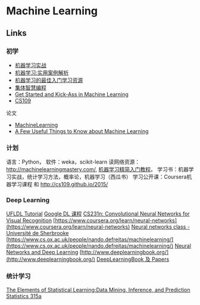 # Machine Learning

## Links

### 初学

- [机器学习实战](https://book.douban.com/subject/24703171/)
- [机器学习:实用案例解析](https://www.amazon.cn/%E5%9B%BE%E4%B9%A6/dp/B00CFCNGLG/479-4252085-2243758?ie=UTF8&camp=536&creative=3200&creativeASIN=B00CFCNGLG&linkCode=as2&ref_=as_li_qf_sp_asin_il_tl&tag=vastwork-23)
- [机器学习的最佳入门学习资源](https://segmentfault.com/a/1190000000394924)
- [集体智慧编程](https://book.douban.com/subject/3288908/)
- [Get Started and Kick-Ass in Machine Learning](http://machinelearningmastery.com/)
- [CS109](http://cs109.github.io/2014/index.html)

论文

- [MachineLearning](http://www.cs.cmu.edu/~tom/pubs/MachineLearning.pdf)
- [A Few Useful Things to Know about Machine Learning](http://homes.cs.washington.edu/~pedrod/papers/cacm12.pdf)

### 计划

语言：Python， 软件：weka，scikit-learn
读网络资源： http://machinelearningmastery.com/, [机器学习精简入门教程](http://www.shareditor.com/bloglistbytag/?tagname=%E6%9C%BA%E5%99%A8%E5%AD%A6%E4%B9%A0%E7%B2%BE%E7%AE%80%E5%85%A5%E9%97%A8%E6%95%99%E7%A8%8B)。
学习书：机器学习实战，统计学习方法，概率论，机器学习（西瓜书）
学习公开课：Coursera机器学习课程 和 http://cs109.github.io/2015/

### Deep Learning

[UFLDL Tutorial](http://deeplearning.stanford.edu/tutorial/)
[Google DL 课程](https://www.udacity.com/course/deep-learning--ud730)
[CS231n: Convolutional Neural Networks for Visual Recognition](http://cs231n.stanford.edu/)
[https://www.coursera.org/learn/neural-networks](https://www.coursera.org/learn/neural-networks)
[Neural networks class - Université de Sherbrooke](https://www.youtube.com/playlist?list=PL6Xpj9I5qXYEcOhn7TqghAJ6NAPrNmUBH)
[https://www.cs.ox.ac.uk/people/nando.defreitas/machinelearning/](https://www.cs.ox.ac.uk/people/nando.defreitas/machinelearning/)
[Neural Networks and Deep Learning](http://neuralnetworksanddeeplearning.com/)
[http://www.deeplearningbook.org/](http://www.deeplearningbook.org/)
[DeepLearningBook 及 Papers](https://github.com/HFTrader/DeepLearningBook)


### 统计学习

[The Elements of Statistical Learning:Data Mining, Inference, and Prediction](http://statweb.stanford.edu/~tibs/ElemStatLearn/)
[Statistics 315a](http://statweb.stanford.edu/~tibs/stat315a.html)

